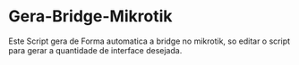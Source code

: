 # Gera-Bridge-Mikrotik
 Este Script gera de Forma automatica a bridge no mikrotik, so editar o script para gerar a quantidade de interface desejada.
